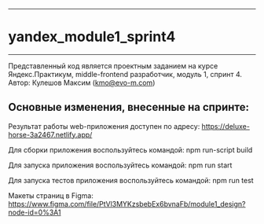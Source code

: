 **********************************************************************************************
# yandex_module1_sprint4
**********************************************************************************************
Представленный код является проектным заданием на курсе Яндекс.Практикум, middle-frontend разработчик, модуль 1, спринт 4.
Автор: Кулешов Максим (kmo@evo-m.com)

Основные изменения, внесенные на спринте:
- 

Результат работы web-приложения доступен по адресу:
https://deluxe-horse-3a2467.netlify.app/

Для сборки приложения воспользуйтесь командой:
npm run-script build

Для запуска приложения воспользуйтесь командой:
npm run start

Для запуска тестов приложения воспользуйтесь командой:
npm run test

Макеты страниц в Figma:
https://www.figma.com/file/PtVl3MYKzsbebEx6bvnaFb/module1_design?node-id=0%3A1